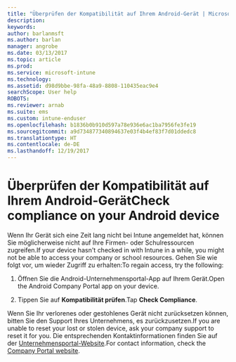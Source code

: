 ```yaml
---
title: "Überprüfen der Kompatibilität auf Ihrem Android-Gerät | Microsoft-Dokumentation"
description: 
keywords: 
author: barlanmsft
ms.author: barlan
manager: angrobe
ms.date: 03/13/2017
ms.topic: article
ms.prod: 
ms.service: microsoft-intune
ms.technology: 
ms.assetid: d98d9bbe-98fa-48a9-8808-110435eac9e4
searchScope: User help
ROBOTS: 
ms.reviewer: arnab
ms.suite: ems
ms.custom: intune-enduser
ms.openlocfilehash: b1836b0b910d597a78e936e6ac1ba7956fe3fe19
ms.sourcegitcommit: a9d734877340894637e03f4b4ef83f7d01ddedc8
ms.translationtype: HT
ms.contentlocale: de-DE
ms.lasthandoff: 12/19/2017
---
```

# <a name="check-compliance-on-your-android-device"></a><span data-ttu-id="3adf5-102">Überprüfen der Kompatibilität auf Ihrem Android-Gerät</span><span class="sxs-lookup"><span data-stu-id="3adf5-102">Check compliance on your Android device</span></span>

<span data-ttu-id="3adf5-103">Wenn Ihr Gerät sich eine Zeit lang nicht bei Intune angemeldet hat, können Sie möglicherweise nicht auf Ihre Firmen- oder Schulressourcen zugreifen.</span><span class="sxs-lookup"><span data-stu-id="3adf5-103">If your device hasn't checked in with Intune in a while, you might not be able to access your company or school resources.</span></span> <span data-ttu-id="3adf5-104">Gehen Sie wie folgt vor, um wieder Zugriff zu erhalten:</span><span class="sxs-lookup"><span data-stu-id="3adf5-104">To regain access, try the following:</span></span>

1. <span data-ttu-id="3adf5-105">Öffnen Sie die Android-Unternehmensportal-App auf Ihrem Gerät.</span><span class="sxs-lookup"><span data-stu-id="3adf5-105">Open the Android Company Portal app on your device.</span></span>

2. <span data-ttu-id="3adf5-106">Tippen Sie auf **Kompatibilität prüfen**.</span><span class="sxs-lookup"><span data-stu-id="3adf5-106">Tap **Check Compliance**.</span></span>

<span data-ttu-id="3adf5-107">Wenn Sie Ihr verlorenes oder gestohlenes Gerät nicht zurücksetzen können, bitten Sie den Support Ihres Unternehmens, es zurückzusetzen.</span><span class="sxs-lookup"><span data-stu-id="3adf5-107">If you are unable to reset your lost or stolen device, ask your company support to reset it for you.</span></span> <span data-ttu-id="3adf5-108">Die entsprechenden Kontaktinformationen finden Sie auf der [Unternehmensportal-Website](https://portal.manage.microsoft.com#HelpDeskDialog).</span><span class="sxs-lookup"><span data-stu-id="3adf5-108">For contact information, check the [Company Portal website](https://portal.manage.microsoft.com#HelpDeskDialog).</span></span>
